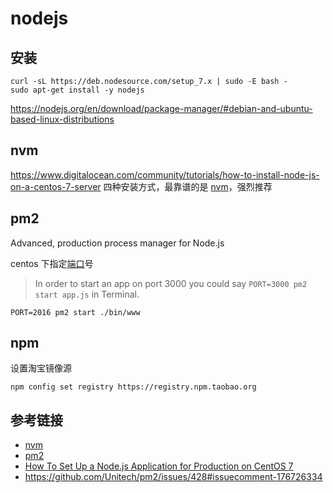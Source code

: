 # nodejs

## 安装

```
curl -sL https://deb.nodesource.com/setup_7.x | sudo -E bash -
sudo apt-get install -y nodejs
```

https://nodejs.org/en/download/package-manager/#debian-and-ubuntu-based-linux-distributions

## nvm
https://www.digitalocean.com/community/tutorials/how-to-install-node-js-on-a-centos-7-server
四种安装方式，最靠谱的是 [nvm](https://github.com/creationix/nvm)，强烈推荐

## pm2
Advanced, production process manager for Node.js

centos 下指定[端口](https://github.com/Unitech/pm2/issues/428#issuecomment-176726334)号

> In order to start an app on port 3000 you could say `PORT=3000 pm2 start app.js` in Terminal.

```
PORT=2016 pm2 start ./bin/www
```

## npm
设置淘宝镜像源

```
npm config set registry https://registry.npm.taobao.org
```

## 参考链接
- [nvm](https://github.com/creationix/nvm)
- [pm2](https://github.com/Unitech/pm2)
- [How To Set Up a Node.js Application for Production on CentOS 7](https://www.digitalocean.com/community/tutorials/how-to-set-up-a-node-js-application-for-production-on-centos-7)
- https://github.com/Unitech/pm2/issues/428#issuecomment-176726334


